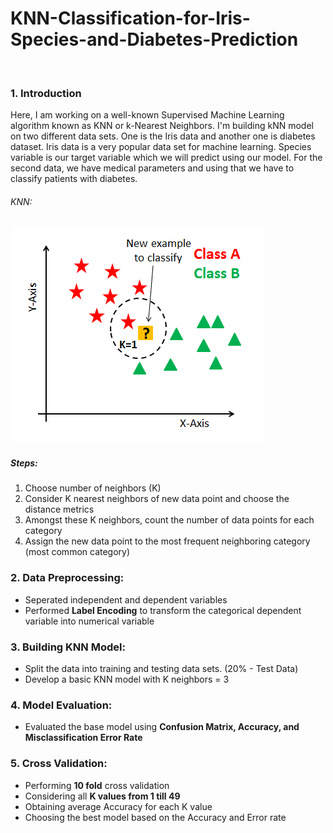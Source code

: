 # KNN-Classification-for-Iris-Species-and-Diabetes-Prediction

&nbsp;
### 1. Introduction
Here, I am working on a well-known Supervised Machine Learning algorithm known as KNN or k-Nearest Neighbors.
I'm building kNN model on two different data sets. One is the Iris data and another one is diabetes dataset. Iris data is a very popular data set for machine learning. Species variable is our target variable which we will predict using our model. For the second data, we have medical parameters and using that we have to classify patients with diabetes.

###### KNN:
![Screenshot](Screenshot.png)

##### Steps:
1. Choose number of neighbors (K)
2. Consider K nearest neighbors of new data point and choose the distance metrics
3. Amongst these K neighbors, count the number of data points for each category
4. Assign the new data point to the most frequent neighboring category (most common category)

### 2. Data Preprocessing:
* Seperated independent and dependent variables
* Performed **Label Encoding** to transform the categorical dependent variable into numerical variable

### 3. Building KNN Model:
* Split the data into training and testing data sets. (20% - Test Data)
* Develop a basic KNN model with K neighbors = 3

### 4. Model Evaluation:
* Evaluated the base model using **Confusion Matrix, Accuracy, and Misclassification Error Rate**

### 5. Cross Validation:
* Performing **10 fold** cross validation
* Considering all **K values from 1 till 49**
* Obtaining average Accuracy for each K value
* Choosing the best model based on the Accuracy and Error rate


